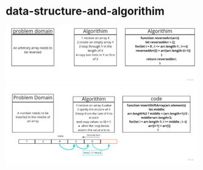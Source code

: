 # data-structure-and-algorithim
![cc1-reverseArr](asset/cc1-reverseArr.jpg)
![cc2-shiftArr](asset/cc2-shiftArr.jpg)